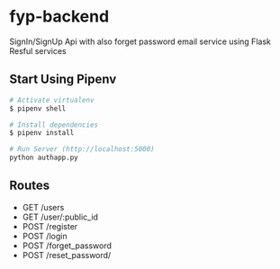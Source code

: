 # fyp-backend
SignIn/SignUp Api with also forget password email service using Flask Resful services 
## Start Using Pipenv

``` bash
# Activate virtualenv
$ pipenv shell

# Install dependencies
$ pipenv install

# Run Server (http://localhost:5000)
python authapp.py
```

## Routes

* GET     /users
* GET     /user/:public_id
* POST    /register
* POST    /login
* POST    /forget_password
* POST    /reset_password/<token>
